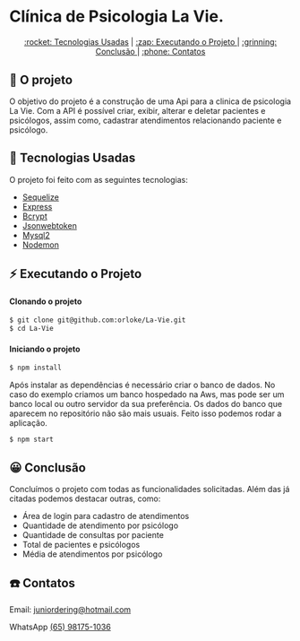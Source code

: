 # Clínica de Psicologia La Vie.

<div align="center" style="margin: 20px;">
    <p align="center" >
      <a href="#rocket-tecnologias-usadas"> :rocket: Tecnologias Usadas</a> |
      <a href="#zap-executando-o-projeto"> :zap: Executando o Projeto </a> |
      <a href="#grinning-conclusão"> :grinning: Conclusão </a> |
      <a href="#phone-contatos"> :phone: Contatos </a>
    </p>

</div>

## :barber: O projeto

O objetivo do projeto é a construção de uma Api para a clinica de psicologia La Vie. Com a API é possível criar, exibir, alterar e deletar pacientes e psicólogos, assim como, cadastrar atendimentos relacionando paciente e psicólogo.

## :rocket: Tecnologias Usadas

O projeto foi feito com as seguintes tecnologias:

- [Sequelize](https://sequelize.org)
- [Express](https://expressjs.com)
- [Bcrypt](https://www.npmjs.com/package/bcrypt)
- [Jsonwebtoken](https://www.npmjs.com/package/jsonwebtoken)
- [Mysql2](https://www.npmjs.com/package/mysql2)
- [Nodemon](https://nodemon.io)

## :zap: Executando o Projeto
#### Clonando o projeto
```sh
$ git clone git@github.com:orloke/La-Vie.git
$ cd La-Vie
```

#### Iniciando o projeto
```sh
$ npm install
```

Após instalar as dependências é necessário criar o banco de dados. No caso do exemplo criamos um banco hospedado na Aws, mas pode ser um banco local ou outro servidor da sua preferência. Os dados do banco que aparecem no repositório não são mais usuais. Feito isso podemos rodar a aplicação.


```sh
$ npm start
```

## :grinning: Conclusão

Concluímos o projeto com todas as funcionalidades solicitadas. Além das já citadas podemos destacar outras, como: 
* Área de login para cadastro de atendimentos
* Quantidade de atendimento por psicólogo
* Quantidade de consultas por paciente
* Total de pacientes e psicólogos
* Média de atendimentos por psicólogo

## :phone: Contatos

Email: [juniordering@hotmail.com](juniordering@hotmail.com)

WhatsApp [(65) 98175-1036](https://wa.me/5565981751036)
